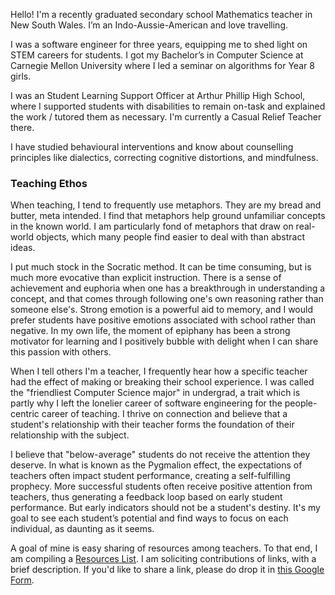 Hello! I'm a recently graduated secondary school Mathematics teacher in New South Wales. I’m an Indo-Aussie-American and love travelling.

I was a software engineer for three years, equipping me to shed light on STEM careers for students. I got my Bachelor’s in Computer Science at Carnegie Mellon University where I led a seminar on algorithms for Year 8 girls.

I was an Student Learning Support Officer at Arthur Phillip High School, where I supported students with disabilities to remain on-task and explained the work / tutored them as necessary. I'm currently a Casual Relief Teacher there.

I have studied behavioural interventions and know about counselling principles like dialectics, correcting cognitive distortions, and mindfulness.

### Teaching Ethos

When teaching, I tend to frequently use metaphors. They are my bread and butter, meta intended. I find that metaphors help ground unfamiliar concepts in the known world. I am particularly fond of metaphors that draw on real-world objects, which many people find easier to deal with than abstract ideas.

I put much stock in the Socratic method. It can be time consuming, but is much more evocative than explicit instruction. There is a sense of achievement and euphoria when one has a breakthrough in understanding a concept, and that comes through following one's own reasoning rather than someone else's. Strong emotion is a powerful aid to memory, and I would prefer students have positive emotions associated with school rather than negative. In my own life, the moment of epiphany has been a strong motivator for learning and I positively bubble with delight when I can share this passion with others.

When I tell others I'm a teacher, I frequently hear how a specific teacher had the effect of making or breaking their school experience. I was called the "friendliest Computer Science major" in undergrad, a trait which is partly why I left the lonelier career of software engineering for the people-centric career of teaching. I thrive on connection and believe that a student's relationship with their teacher forms the foundation of their relationship with the subject.

I believe that "below-average" students do not receive the attention they deserve. In what is known as the Pygmalion effect, the expectations of teachers often impact student performance, creating a self-fulfilling prophecy. More successful students often receive positive attention from teachers, thus generating a feedback loop based on early student performance. But early indicators should not be a student's destiny. It's my goal to see each student’s potential and find ways to focus on each individual, as daunting as it seems.


A goal of mine is easy sharing of resources among teachers. To that end, I am compiling a [Resources List](bookmarks.html). I am soliciting contributions of links, with a brief description. If you'd like to share a link, please do drop it in [this Google Form](https://forms.gle/pwA9GYhyVSiYDhS66).